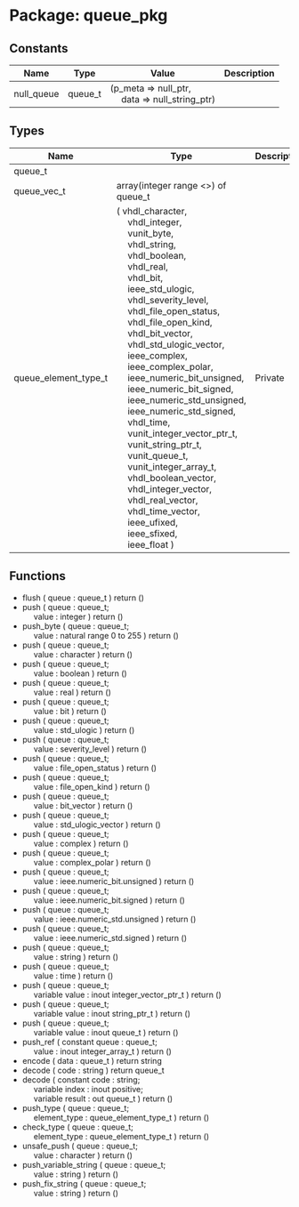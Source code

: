 # Package: queue_pkg

## Constants

| Name       | Type    | Value                                                                              | Description |
| ---------- | ------- | ---------------------------------------------------------------------------------- | ----------- |
| null_queue | queue_t |  (p_meta => null_ptr,<br><span style="padding-left:20px"> data => null_string_ptr) |             |
## Types

| Name                 | Type                                                                                                                                                                                                                                                                                                                                                                                                                                                                                                                                                                                                                                                                                                                                                                                                                                                                                                                                                                                                                                                                                                                                                                                                                                                                                                                                                                                                                                                                                                                                                                                                                                                                                                            | Description |
| -------------------- | --------------------------------------------------------------------------------------------------------------------------------------------------------------------------------------------------------------------------------------------------------------------------------------------------------------------------------------------------------------------------------------------------------------------------------------------------------------------------------------------------------------------------------------------------------------------------------------------------------------------------------------------------------------------------------------------------------------------------------------------------------------------------------------------------------------------------------------------------------------------------------------------------------------------------------------------------------------------------------------------------------------------------------------------------------------------------------------------------------------------------------------------------------------------------------------------------------------------------------------------------------------------------------------------------------------------------------------------------------------------------------------------------------------------------------------------------------------------------------------------------------------------------------------------------------------------------------------------------------------------------------------------------------------------------------------------------------------- | ----------- |
| queue_t              |                                                                                                                                                                                                                                                                                                                                                                                                                                                                                                                                                                                                                                                                                                                                                                                                                                                                                                                                                                                                                                                                                                                                                                                                                                                                                                                                                                                                                                                                                                                                                                                                                                                                                                                 |             |
| queue_vec_t          | array(integer range <>) of queue_t                                                                                                                                                                                                                                                                                                                                                                                                                                                                                                                                                                                                                                                                                                                                                                                                                                                                                                                                                                                                                                                                                                                                                                                                                                                                                                                                                                                                                                                                                                                                                                                                                                                                              |             |
| queue_element_type_t | ( vhdl_character,<br><span style="padding-left:20px"> vhdl_integer,<br><span style="padding-left:20px"> vunit_byte,<br><span style="padding-left:20px"> vhdl_string,<br><span style="padding-left:20px"> vhdl_boolean,<br><span style="padding-left:20px"> vhdl_real,<br><span style="padding-left:20px"> vhdl_bit,<br><span style="padding-left:20px"> ieee_std_ulogic,<br><span style="padding-left:20px"> vhdl_severity_level,<br><span style="padding-left:20px"> vhdl_file_open_status,<br><span style="padding-left:20px"> vhdl_file_open_kind,<br><span style="padding-left:20px"> vhdl_bit_vector,<br><span style="padding-left:20px"> vhdl_std_ulogic_vector,<br><span style="padding-left:20px"> ieee_complex,<br><span style="padding-left:20px"> ieee_complex_polar,<br><span style="padding-left:20px"> ieee_numeric_bit_unsigned,<br><span style="padding-left:20px"> ieee_numeric_bit_signed,<br><span style="padding-left:20px"> ieee_numeric_std_unsigned,<br><span style="padding-left:20px"> ieee_numeric_std_signed,<br><span style="padding-left:20px"> vhdl_time,<br><span style="padding-left:20px"> vunit_integer_vector_ptr_t,<br><span style="padding-left:20px"> vunit_string_ptr_t,<br><span style="padding-left:20px"> vunit_queue_t,<br><span style="padding-left:20px"> vunit_integer_array_t,<br><span style="padding-left:20px"> vhdl_boolean_vector,<br><span style="padding-left:20px"> vhdl_integer_vector,<br><span style="padding-left:20px"> vhdl_real_vector,<br><span style="padding-left:20px"> vhdl_time_vector,<br><span style="padding-left:20px"> ieee_ufixed,<br><span style="padding-left:20px"> ieee_sfixed,<br><span style="padding-left:20px"> ieee_float )  | Private     |
## Functions
- flush <font id="function_arguments">( queue : queue_t ) </font> <font id="function_return">return ()</font>
- push <font id="function_arguments">( queue : queue_t;<br><span style="padding-left:20px"> value : integer ) </font> <font id="function_return">return ()</font>
- push_byte <font id="function_arguments">( queue : queue_t;<br><span style="padding-left:20px"> value : natural range 0 to 255 ) </font> <font id="function_return">return ()</font>
- push <font id="function_arguments">( queue : queue_t;<br><span style="padding-left:20px"> value : character ) </font> <font id="function_return">return ()</font>
- push <font id="function_arguments">( queue : queue_t;<br><span style="padding-left:20px"> value : boolean ) </font> <font id="function_return">return ()</font>
- push <font id="function_arguments">( queue : queue_t;<br><span style="padding-left:20px"> value : real ) </font> <font id="function_return">return ()</font>
- push <font id="function_arguments">( queue : queue_t;<br><span style="padding-left:20px"> value : bit ) </font> <font id="function_return">return ()</font>
- push <font id="function_arguments">( queue : queue_t;<br><span style="padding-left:20px"> value : std_ulogic ) </font> <font id="function_return">return ()</font>
- push <font id="function_arguments">( queue : queue_t;<br><span style="padding-left:20px"> value : severity_level ) </font> <font id="function_return">return ()</font>
- push <font id="function_arguments">( queue : queue_t;<br><span style="padding-left:20px"> value : file_open_status ) </font> <font id="function_return">return ()</font>
- push <font id="function_arguments">( queue : queue_t;<br><span style="padding-left:20px"> value : file_open_kind ) </font> <font id="function_return">return ()</font>
- push <font id="function_arguments">( queue : queue_t;<br><span style="padding-left:20px"> value : bit_vector ) </font> <font id="function_return">return ()</font>
- push <font id="function_arguments">( queue : queue_t;<br><span style="padding-left:20px"> value : std_ulogic_vector ) </font> <font id="function_return">return ()</font>
- push <font id="function_arguments">( queue : queue_t;<br><span style="padding-left:20px"> value : complex ) </font> <font id="function_return">return ()</font>
- push <font id="function_arguments">( queue : queue_t;<br><span style="padding-left:20px"> value : complex_polar ) </font> <font id="function_return">return ()</font>
- push <font id="function_arguments">( queue : queue_t;<br><span style="padding-left:20px"> value : ieee.numeric_bit.unsigned ) </font> <font id="function_return">return ()</font>
- push <font id="function_arguments">( queue : queue_t;<br><span style="padding-left:20px"> value : ieee.numeric_bit.signed ) </font> <font id="function_return">return ()</font>
- push <font id="function_arguments">( queue : queue_t;<br><span style="padding-left:20px"> value : ieee.numeric_std.unsigned ) </font> <font id="function_return">return ()</font>
- push <font id="function_arguments">( queue : queue_t;<br><span style="padding-left:20px"> value : ieee.numeric_std.signed ) </font> <font id="function_return">return ()</font>
- push <font id="function_arguments">( queue : queue_t;<br><span style="padding-left:20px"> value : string ) </font> <font id="function_return">return ()</font>
- push <font id="function_arguments">( queue : queue_t;<br><span style="padding-left:20px"> value : time ) </font> <font id="function_return">return ()</font>
- push <font id="function_arguments">( queue : queue_t;<br><span style="padding-left:20px"> variable value : inout integer_vector_ptr_t ) </font> <font id="function_return">return ()</font>
- push <font id="function_arguments">( queue : queue_t;<br><span style="padding-left:20px"> variable value : inout string_ptr_t ) </font> <font id="function_return">return ()</font>
- push <font id="function_arguments">( queue : queue_t;<br><span style="padding-left:20px"> variable value : inout queue_t ) </font> <font id="function_return">return ()</font>
- push_ref <font id="function_arguments">( constant queue : queue_t;<br><span style="padding-left:20px"> value : inout integer_array_t ) </font> <font id="function_return">return ()</font>
- encode <font id="function_arguments">( data : queue_t ) </font> <font id="function_return">return string </font>
- decode <font id="function_arguments">( code : string ) </font> <font id="function_return">return queue_t </font>
- decode <font id="function_arguments">( constant code   : string;<br><span style="padding-left:20px"> variable index  : inout positive;<br><span style="padding-left:20px"> variable result : out queue_t ) </font> <font id="function_return">return ()</font>
- push_type <font id="function_arguments">( queue        : queue_t;<br><span style="padding-left:20px"> element_type : queue_element_type_t ) </font> <font id="function_return">return ()</font>
- check_type <font id="function_arguments">( queue        : queue_t;<br><span style="padding-left:20px"> element_type : queue_element_type_t ) </font> <font id="function_return">return ()</font>
- unsafe_push <font id="function_arguments">( queue : queue_t;<br><span style="padding-left:20px"> value : character ) </font> <font id="function_return">return ()</font>
- push_variable_string <font id="function_arguments">( queue : queue_t;<br><span style="padding-left:20px"> value : string ) </font> <font id="function_return">return ()</font>
- push_fix_string <font id="function_arguments">( queue : queue_t;<br><span style="padding-left:20px"> value : string ) </font> <font id="function_return">return ()</font>
